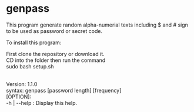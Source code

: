 #  genpass

This program generate random alpha-numerial texts including $ and # sign to be used as password or secret code. <br>

To install this program:<br>

First clone the repository or download it. <br>
CD into the folder then run the command <br>
sudo bash setup.sh <br><br>

Version: 1.1.0 <br>
syntax: genpass  \[password length\] \[frequency\] <br>
[OPTION]: <br>
-h | --help : Display this help. <br>




